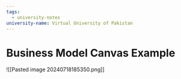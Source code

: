```yaml
---
tags:
  - university-notes
university-name: Virtual University of Pakistan
---
```


# Business Model Canvas Example
![[Pasted image 20240718185350.png]]